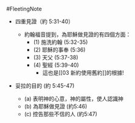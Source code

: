#FleetingNote


- 四重見證（約 5:31-40）
	- 約翰福音提到，為耶穌做見證的有四個方面：
		-  (1) 施洗約翰 (5:32-35)
		- (2) 耶穌的事奉 (5:36)
		- (3) 天父 (5:37-38)
		- (4) 聖經 (5:39-40)
			- 這也是[[03 新約使用舊約]]的根據!

- 妥拉的目的 (約 5:45-47)
	- (a) 表明神的心意，神的屬性，使人認識神
	- (b) 為耶穌做見證 (約5:46)
	- (c) 控告那些不信的人 (約5:47)
	  